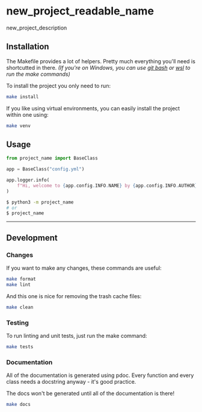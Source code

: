 # new_project_readable_name

new_project_description

## Installation

The Makefile provides a lot of helpers. Pretty much everything you'll need is shortcutted in there. *(If you're on Windows, you can use [git bash](https://git-scm.com/downloads) or [wsl](https://docs.microsoft.com/en-us/windows/wsl/about) to run the make commands)*

To install the project you only need to run:

```bash
make install
```


If you like using virtual environments, you can easily install the project within one using:

```bash
make venv
```

## Usage

```py
from project_name import BaseClass

app = BaseClass("config.yml")

app.logger.info(
    f"Hi, welcome to {app.config.INFO.NAME} by {app.config.INFO.AUTHOR}!"
)
```

```bash
$ python3 -m project_name
# or
$ project_name
```

---

## Development

### Changes

If you want to make any changes, these commands are useful:

```bash
make format
make lint
```

And this one is nice for removing the trash cache files:

```bash
make clean
```

### Testing

To run linting and unit tests, just run the make command:

```bash
make tests
```

### Documentation

All of the documentation is generated using pdoc. Every function and every class needs a docstring anyway - it's good practice.

The docs won't be generated until all of the documentation is there!

```bash
make docs
```